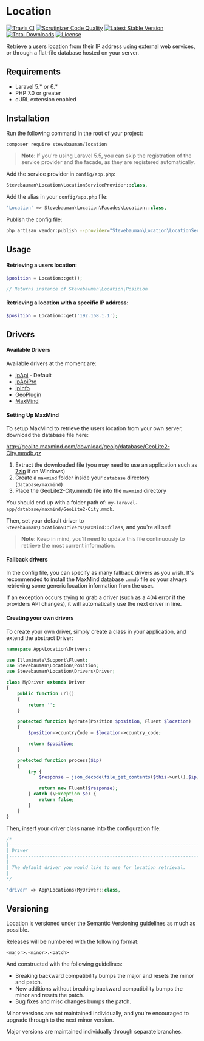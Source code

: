 # Location

[![Travis CI](https://img.shields.io/travis/stevebauman/location.svg?style=flat-square)](https://travis-ci.org/stevebauman/location)
[![Scrutinizer Code Quality](https://img.shields.io/scrutinizer/g/stevebauman/location.svg?style=flat-square)](https://scrutinizer-ci.com/g/stevebauman/location/?branch=master)
[![Latest Stable Version](https://img.shields.io/packagist/v/stevebauman/location.svg?style=flat-square)](https://packagist.org/packages/stevebauman/location)
[![Total Downloads](https://img.shields.io/packagist/dt/stevebauman/location.svg?style=flat-square)](https://packagist.org/packages/stevebauman/location)
[![License](https://img.shields.io/packagist/l/stevebauman/location.svg?style=flat-square)](https://packagist.org/packages/stevebauman/location)

Retrieve a users location from their IP address using external web services, or through a flat-file database hosted on your server.

## Requirements

- Laravel 5.* or 6.*
- PHP 7.0 or greater
- cURL extension enabled

## Installation

Run the following command in the root of your project:

```bash
composer require stevebauman/location
```

> **Note**: If you're using Laravel 5.5, you can skip the
> registration of the service provider and the facade,
> as they are registered automatically.

Add the service provider in `config/app.php`:

```php
Stevebauman\Location\LocationServiceProvider::class,
```

Add the alias in your `config/app.php` file:

```php
'Location' => Stevebauman\Location\Facades\Location::class,
```

Publish the config file:

```bash
php artisan vendor:publish --provider="Stevebauman\Location\LocationServiceProvider"
```

## Usage

#### Retrieving a users location:

```php
$position = Location::get();

// Returns instance of Stevebauman\Location\Position
```

#### Retrieving a location with a specific IP address:

```php
$position = Location::get('192.168.1.1');
```

## Drivers

#### Available Drivers

Available drivers at the moment are:

- [IpApi](http://ip-api.com) - Default
- [IpApiPro](https://pro.ip-api.com)
- [IpInfo](https://ipinfo.io)
- [GeoPlugin](http://www.geoplugin.com)
- [MaxMind](https://www.maxmind.com/en/home)

#### Setting Up MaxMind

To setup MaxMind to retrieve the users location from your own server, download the database file here:

http://geolite.maxmind.com/download/geoip/database/GeoLite2-City.mmdb.gz

1. Extract the downloaded file (you may need to use an application such as [7zip](http://www.7-zip.org/download.html) if on Windows)
2. Create a `maxmind` folder inside your `database` directory (`database/maxmind`)
3. Place the GeoLite2-City.mmdb file into the `maxmind` directory

You should end up with a folder path of: `my-laravel-app/database/maxmind/GeoLite2-City.mmdb`.

Then, set your default driver to `Stevebauman\Location\Drivers\MaxMind::class`, and you're all set!

> **Note**: Keep in mind, you'll need to update this file continuously to retrieve the most current information.

#### Fallback drivers

In the config file, you can specify as many fallback drivers as you wish. It's recommended to install
the MaxMind database `.mmdb` file so your always retrieving some generic location information from the user.

If an exception occurs trying to grab a driver (such as a 404 error if the
providers API changes), it will automatically use the next driver in line.

#### Creating your own drivers

To create your own driver, simply create a class in your application, and extend the abstract Driver:

```php
namespace App\Location\Drivers;

use Illuminate\Support\Fluent;
use Stevebauman\Location\Position;
use Stevebauman\Location\Drivers\Driver;

class MyDriver extends Driver
{
    public function url()
    {
        return '';
    }

    protected function hydrate(Position $position, Fluent $location)
    {
        $position->countryCode = $location->country_code;

        return $position;
    }

    protected function process($ip)
    {
        try {
            $response = json_decode(file_get_contents($this->url().$ip), true);

            return new Fluent($response);
        } catch (\Exception $e) {
            return false;
        }
    }
}
```

Then, insert your driver class name into the configuration file:

```php
/*
|--------------------------------------------------------------------------
| Driver
|--------------------------------------------------------------------------
|
| The default driver you would like to use for location retrieval.
|
*/

'driver' => App\Locations\MyDriver::class,
```

## Versioning
Location is versioned under the Semantic Versioning guidelines as much as possible.

Releases will be numbered with the following format:

```
<major>.<minor>.<patch>
```

And constructed with the following guidelines:

- Breaking backward compatibility bumps the major and resets the minor and patch.
- New additions without breaking backward compatibility bumps the minor and resets the patch.
- Bug fixes and misc changes bumps the patch.

Minor versions are not maintained individually, and you're encouraged to upgrade through to the next minor version.

Major versions are maintained individually through separate branches.
